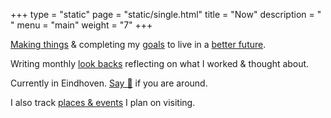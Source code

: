 +++
type = "static"
page = "static/single.html"
title = "Now"
description = " "
menu = "main"
weight = "7"
+++

[Making things](../projects) & completing my [goals](https://wiki.nikitavoloboev.xyz/focusing/goals) to live in a [better future](https://wiki.nikitavoloboev.xyz/future).

Writing monthly [look backs](https://wiki.nikitavoloboev.xyz/looking-back) reflecting on what I worked & thought about.

Currently in Eindhoven. [Say 👋](https://twitter.com/nikitavoloboev) if you are around.

I also track [places & events](https://calendar.google.com/calendar/embed?src=vb3ao4euc3saeoj2qambtlr5vg%40group.calendar.google.com&ctz=Europe%2FAmsterdam&mode=AGENDA) I plan on visiting.
